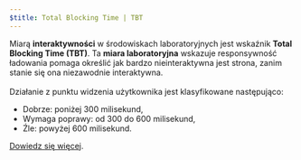 ```yaml
---
$title: Total Blocking Time | TBT
---
```


Miarą **interaktywności** w środowiskach laboratoryjnych jest wskaźnik **Total Blocking Time (TBT)**. Ta **miara laboratoryjna** wskazuje responsywność ładowania pomaga określić jak bardzo nieinteraktywna jest strona, zanim stanie się ona niezawodnie interaktywna. <br><br> Działanie z punktu widzenia użytkownika jest klasyfikowane następująco:

- Dobrze: poniżej 300 milisekund,
- Wymaga poprawy: od 300 do 600 milisekund,
- Źle: powyżej 600 milisekund.

[Dowiedz się więcej](http://web.dev/tbt).

